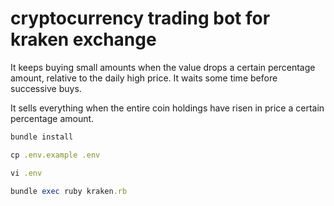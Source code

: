 # cryptocurrency trading bot for kraken exchange

It keeps buying small amounts when the value drops a certain percentage amount, relative to the daily high price. It waits some time before successive buys.

It sells everything when the entire coin holdings have risen in price a certain percentage amount.

```ruby
bundle install

cp .env.example .env

vi .env

bundle exec ruby kraken.rb
```
